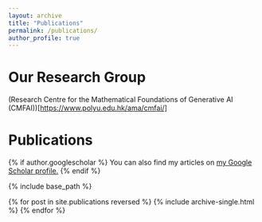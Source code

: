 ```yaml
---
layout: archive
title: "Publications"
permalink: /publications/
author_profile: true
---
```

Our Research Group
======
(Research Centre for the Mathematical Foundations of Generative AI (CMFAI))[https://www.polyu.edu.hk/ama/cmfai/]

Publications
======

{% if author.googlescholar %}
  You can also find my articles on <u><a href="{{author.googlescholar}}">my Google Scholar profile</a>.</u>
{% endif %}

{% include base_path %}

{% for post in site.publications reversed %}
  {% include archive-single.html %}
{% endfor %}

